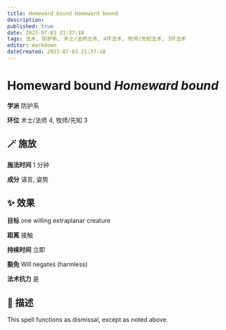 ```yaml
---
title: Homeward bound Homeward bound
description: 
published: true
date: 2023-07-03 21:37:18
tags: 法术, 防护系, 术士/法师法术, 4环法术, 牧师/先知法术, 3环法术
editor: markdown
dateCreated: 2023-07-03 21:37:18
---
```


# **Homeward bound** *Homeward bound*

**学派** 防护系 

**环位** 术士/法师 4, 牧师/先知 3

## 🪄 施放

**施法时间** 1 分钟

**成分** 语言, 姿势

## ✨ 效果 

**目标** one willing extraplanar creature 

**距离** 接触  

**持续时间** 立即 

**豁免** Will negates (harmless)

**法术抗力** 是

## 📖 描述

This spell functions as dismissal, except as noted above.
    